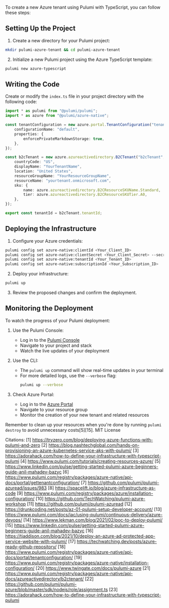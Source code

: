 To create a new Azure tenant using Pulumi with TypeScript, you can follow these steps:

## Setting Up the Project

1. Create a new directory for your Pulumi project:

```bash
mkdir pulumi-azure-tenant && cd pulumi-azure-tenant
```

2. Initialize a new Pulumi project using the Azure TypeScript template:

```bash
pulumi new azure-typescript
```

## Writing the Code

Create or modify the `index.ts` file in your project directory with the following code:

```typescript
import * as pulumi from "@pulumi/pulumi";
import * as azure from "@pulumi/azure-native";

const tenantConfiguration = new azure.portal.TenantConfiguration("tenantConfiguration", {
    configurationName: "default",
    properties: {
        enforcePrivateMarkdownStorage: true,
    },
});

const b2cTenant = new azure.azureactivedirectory.B2CTenant("b2cTenant", {
    countryCode: "US",
    displayName: "YourTenantName",
    location: "United States",
    resourceGroupName: "YourResourceGroupName",
    resourceName: "yourtenant.onmicrosoft.com",
    sku: {
        name: azure.azureactivedirectory.B2CResourceSKUName.Standard,
        tier: azure.azureactivedirectory.B2CResourceSKUTier.A0,
    },
});

export const tenantId = b2cTenant.tenantId;
```

## Deploying the Infrastructure

1. Configure your Azure credentials:

```bash
pulumi config set azure-native:clientId <Your_Client_ID>
pulumi config set azure-native:clientSecret <Your_Client_Secret> --secret
pulumi config set azure-native:tenantId <Your_Tenant_ID>
pulumi config set azure-native:subscriptionId <Your_Subscription_ID>
```

2. Deploy your infrastructure:

```bash
pulumi up
```

3. Review the proposed changes and confirm the deployment.

## Monitoring the Deployment

To watch the progress of your Pulumi deployment:

1. Use the Pulumi Console:
   - Log in to the [Pulumi Console](https://app.pulumi.com/)
   - Navigate to your project and stack
   - Watch the live updates of your deployment

2. Use the CLI:
   - The `pulumi up` command will show real-time updates in your terminal
   - For more detailed logs, use the `--verbose` flag:
     ```bash
     pulumi up --verbose
     ```

3. Check Azure Portal:
   - Log in to the [Azure Portal](https://portal.azure.com/)
   - Navigate to your resource group
   - Monitor the creation of your new tenant and related resources

Remember to clean up your resources when you're done by running `pulumi destroy` to avoid unnecessary costs[5][15]. 
MIT License

Citations:
[1] https://tryzero.com/blog/deploying-azure-functions-with-pulumi-and-zero
[2] https://blog.nashtechglobal.com/hands-on-provisioning-an-azure-kubernetes-service-aks-with-pulumi/
[3] https://adorahack.com/how-to-define-your-infrastructure-with-typescript-pulumi
[4] https://www.pulumi.com/tutorials/creating-resources-azure/
[5] https://www.linkedin.com/pulse/getting-started-pulumi-azure-beginners-guide-anil-mahadev-bazyc
[6] https://www.pulumi.com/registry/packages/azure-native/api-docs/portal/gettenantconfiguration/
[7] https://github.com/pulumi/pulumi-azuread/issues/983
[8] https://spacelift.io/blog/azure-infrastructure-as-code
[9] https://www.pulumi.com/registry/packages/azure/installation-configuration/
[10] https://github.com/TechWatching/pulumi-azure-workshop
[11] https://github.com/pulumi/pulumi-azuread
[12] https://drunkcoding.net/posts/az-01-pulumi-setup-developer-account/
[13] https://www.pulumi.com/docs/iac/using-pulumi/continuous-delivery/azure-devops/
[14] https://www.lekman.com/blog/2021/02/poc-to-deploy-pulumi/
[15] https://www.linkedin.com/pulse/getting-started-pulumi-azure-beginners-guide-anil-mahadev-bazyc
[16] https://tjaddison.com/blog/2021/10/deploy-an-azure-ad-protected-app-service-website-with-pulumi/
[17] https://techwatching.dev/posts/azure-ready-github-repository/
[18] https://www.pulumi.com/registry/packages/azure-native/api-docs/portal/tenantconfiguration/
[19] https://www.pulumi.com/registry/packages/azure-native/installation-configuration/
[20] https://www.twingate.com/docs/pulumi-azure
[21] https://www.pulumi.com/registry/packages/azure-native/api-docs/azureactivedirectory/b2ctenant/
[22] https://github.com/pulumi/pulumi-azure/blob/master/sdk/nodejs/role/assignment.ts
[23] https://adorahack.com/how-to-define-your-infrastructure-with-typescript-pulumi
